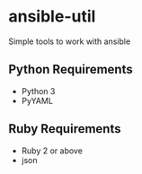 # ansible-util
Simple tools to work with ansible 

## Python Requirements
- Python 3
- PyYAML 

## Ruby Requirements 
- Ruby 2 or above
- json
 
